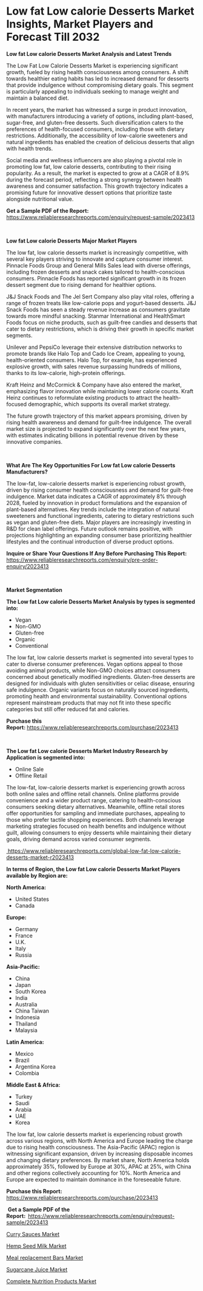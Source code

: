 <p><h1>Low fat Low calorie Desserts Market Insights, Market Players and Forecast Till 2032</h1></p><p><strong>Low fat Low calorie Desserts Market Analysis and Latest Trends</strong></p>
<p><p>The Low Fat Low Calorie Desserts Market is experiencing significant growth, fueled by rising health consciousness among consumers. A shift towards healthier eating habits has led to increased demand for desserts that provide indulgence without compromising dietary goals. This segment is particularly appealing to individuals seeking to manage weight and maintain a balanced diet.</p><p>In recent years, the market has witnessed a surge in product innovation, with manufacturers introducing a variety of options, including plant-based, sugar-free, and gluten-free desserts. Such diversification caters to the preferences of health-focused consumers, including those with dietary restrictions. Additionally, the accessibility of low-calorie sweeteners and natural ingredients has enabled the creation of delicious desserts that align with health trends.</p><p>Social media and wellness influencers are also playing a pivotal role in promoting low fat, low calorie desserts, contributing to their rising popularity. As a result, the market is expected to grow at a CAGR of 8.9% during the forecast period, reflecting a strong synergy between health awareness and consumer satisfaction. This growth trajectory indicates a promising future for innovative dessert options that prioritize taste alongside nutritional value.</p></p>
<p><strong>Get a Sample PDF of the Report:&nbsp;</strong> <a href="https://www.reliableresearchreports.com/enquiry/request-sample/2023413?utm_campaign=36&utm_medium=2&utm_source=Github&utm_content=ia&utm_term=14022025&utm_id=low-fat-low-calorie-desserts">https://www.reliableresearchreports.com/enquiry/request-sample/2023413</a></p>
<p>&nbsp;</p>
<p><strong>Low fat Low calorie Desserts Major Market Players</strong></p>
<p><p>The low fat, low calorie desserts market is increasingly competitive, with several key players striving to innovate and capture consumer interest. Pinnacle Foods Group and General Mills Sales lead with diverse offerings, including frozen desserts and snack cakes tailored to health-conscious consumers. Pinnacle Foods has reported significant growth in its frozen dessert segment due to rising demand for healthier options.</p><p>J&J Snack Foods and The Jel Sert Company also play vital roles, offering a range of frozen treats like low-calorie pops and yogurt-based desserts. J&J Snack Foods has seen a steady revenue increase as consumers gravitate towards more mindful snacking. Stanmar International and HealthSmart Foods focus on niche products, such as guilt-free candies and desserts that cater to dietary restrictions, which is driving their growth in specific market segments.</p><p>Unilever and PepsiCo leverage their extensive distribution networks to promote brands like Halo Top and Cado Ice Cream, appealing to young, health-oriented consumers. Halo Top, for example, has experienced explosive growth, with sales revenue surpassing hundreds of millions, thanks to its low-calorie, high-protein offerings.</p><p>Kraft Heinz and McCormick & Company have also entered the market, emphasizing flavor innovation while maintaining lower calorie counts. Kraft Heinz continues to reformulate existing products to attract the health-focused demographic, which supports its overall market strategy.</p><p>The future growth trajectory of this market appears promising, driven by rising health awareness and demand for guilt-free indulgence. The overall market size is projected to expand significantly over the next few years, with estimates indicating billions in potential revenue driven by these innovative companies.</p></p>
<p>&nbsp;</p>
<p><strong>What Are The Key Opportunities For Low fat Low calorie Desserts Manufacturers?</strong></p>
<p><p>The low-fat, low-calorie desserts market is experiencing robust growth, driven by rising consumer health consciousness and demand for guilt-free indulgence. Market data indicates a CAGR of approximately 8% through 2028, fueled by innovation in product formulations and the expansion of plant-based alternatives. Key trends include the integration of natural sweeteners and functional ingredients, catering to dietary restrictions such as vegan and gluten-free diets. Major players are increasingly investing in R&D for clean label offerings. Future outlook remains positive, with projections highlighting an expanding consumer base prioritizing healthier lifestyles and the continual introduction of diverse product options.</p></p>
<p><strong>Inquire or Share Your Questions If Any Before Purchasing This Report:</strong> <a href="https://www.reliableresearchreports.com/enquiry/pre-order-enquiry/2023413?utm_campaign=36&utm_medium=2&utm_source=Github&utm_content=ia&utm_term=14022025&utm_id=low-fat-low-calorie-desserts">https://www.reliableresearchreports.com/enquiry/pre-order-enquiry/2023413</a></p>
<p>&nbsp;</p>
<p><strong>Market Segmentation</strong></p>
<p><strong>The Low fat Low calorie Desserts Market Analysis by types is segmented into:</strong></p>
<p><ul><li>Vegan</li><li>Non-GMO</li><li>Gluten-free</li><li>Organic</li><li>Conventional</li></ul></p>
<p><p>The low fat, low calorie desserts market is segmented into several types to cater to diverse consumer preferences. Vegan options appeal to those avoiding animal products, while Non-GMO choices attract consumers concerned about genetically modified ingredients. Gluten-free desserts are designed for individuals with gluten sensitivities or celiac disease, ensuring safe indulgence. Organic variants focus on naturally sourced ingredients, promoting health and environmental sustainability. Conventional options represent mainstream products that may not fit into these specific categories but still offer reduced fat and calories.</p></p>
<p><strong>Purchase this Report:&nbsp;</strong><a href="https://www.reliableresearchreports.com/purchase/2023413?utm_campaign=36&utm_medium=2&utm_source=Github&utm_content=ia&utm_term=14022025&utm_id=low-fat-low-calorie-desserts">https://www.reliableresearchreports.com/purchase/2023413</a></p>
<p>&nbsp;</p>
<p><strong>The Low fat Low calorie Desserts Market Industry Research by Application is segmented into:</strong></p>
<p><ul><li>Online Sale</li><li>Offline Retail</li></ul></p>
<p><p>The low-fat, low-calorie desserts market is experiencing growth across both online sales and offline retail channels. Online platforms provide convenience and a wider product range, catering to health-conscious consumers seeking dietary alternatives. Meanwhile, offline retail stores offer opportunities for sampling and immediate purchases, appealing to those who prefer tactile shopping experiences. Both channels leverage marketing strategies focused on health benefits and indulgence without guilt, allowing consumers to enjoy desserts while maintaining their dietary goals, driving demand across varied consumer segments.</p></p>
<p><a href="https://www.reliableresearchreports.com/global-low-fat-low-calorie-desserts-market-r2023413?utm_campaign=36&utm_medium=2&utm_source=Github&utm_content=ia&utm_term=14022025&utm_id=low-fat-low-calorie-desserts">&nbsp;https://www.reliableresearchreports.com/global-low-fat-low-calorie-desserts-market-r2023413</a></p>
<p><strong>In terms of Region, the Low fat Low calorie Desserts Market Players available by Region are:</strong></p>
<p>
    <p> <strong> North America: </strong>
        <ul>
            <li>United States</li>
            <li>Canada</li>
        </ul>
        </p> 
    <p> <strong> Europe: </strong>
        <ul>
            <li>Germany</li>
            <li>France</li>
            <li>U.K.</li>
            <li>Italy</li>
            <li>Russia</li>
        </ul>
        </p> 
    <p> <strong> Asia-Pacific: </strong>
        <ul>
            <li>China</li>
            <li>Japan</li>
            <li>South Korea</li>
            <li>India</li>
            <li>Australia</li>
            <li>China Taiwan</li>
            <li>Indonesia</li>
            <li>Thailand</li>
            <li>Malaysia</li>
        </ul>
        </p> 
    <p> <strong> Latin America: </strong>
        <ul>
            <li>Mexico</li>
            <li>Brazil</li>
            <li>Argentina Korea</li>
            <li>Colombia</li>
        </ul>
        </p> 
    <p> <strong> Middle East & Africa: </strong>
        <ul>
            <li>Turkey</li>
            <li>Saudi</li>
            <li>Arabia</li>
            <li>UAE</li>
            <li>Korea</li>
        </ul>
    </p>
    </p>
<p><p>The low fat, low calorie desserts market is experiencing robust growth across various regions, with North America and Europe leading the charge due to rising health consciousness. The Asia-Pacific (APAC) region is witnessing significant expansion, driven by increasing disposable incomes and changing dietary preferences. By market share, North America holds approximately 35%, followed by Europe at 30%, APAC at 25%, with China and other regions collectively accounting for 10%. North America and Europe are expected to maintain dominance in the foreseeable future.</p></p>
<p><strong>Purchase this Report: </strong><a href="https://www.reliableresearchreports.com/purchase/2023413?utm_campaign=36&utm_medium=2&utm_source=Github&utm_content=ia&utm_term=14022025&utm_id=low-fat-low-calorie-desserts">https://www.reliableresearchreports.com/purchase/2023413</a></p>
<p>&nbsp;<strong>Get a Sample PDF of the Report:&nbsp;&nbsp;</strong><a href="https://www.reliableresearchreports.com/enquiry/request-sample/2023413?utm_campaign=36&utm_medium=2&utm_source=Github&utm_content=ia&utm_term=14022025&utm_id=low-fat-low-calorie-desserts">https://www.reliableresearchreports.com/enquiry/request-sample/2023413</a></p>
<p><strong></strong></p>
<p><p><a href="https://github.com/raeezkenedz/Market-Research-Report-List-1/blob/main/curry-sauces-market.md?utm_campaign=36&utm_medium=2&utm_source=Github&utm_content=ia&utm_term=14022025&utm_id=low-fat-low-calorie-desserts">Curry Sauces Market</a></p><p><a href="https://github.com/cheryjhonson/Market-Research-Report-List-1/blob/main/hemp-seed-milk-market.md?utm_campaign=36&utm_medium=2&utm_source=Github&utm_content=ia&utm_term=14022025&utm_id=low-fat-low-calorie-desserts">Hemp Seed Milk Market</a></p><p><a href="https://github.com/elitasvimal/Market-Research-Report-List-1/blob/main/meal-replacement-bars-market.md?utm_campaign=36&utm_medium=2&utm_source=Github&utm_content=ia&utm_term=14022025&utm_id=low-fat-low-calorie-desserts">Meal replacement Bars Market</a></p><p><a href="https://github.com/dierdrecrichton210/Market-Research-Report-List-1/blob/main/sugarcane-juice-market.md?utm_campaign=36&utm_medium=2&utm_source=Github&utm_content=ia&utm_term=14022025&utm_id=low-fat-low-calorie-desserts">Sugarcane Juice Market</a></p><p><a href="https://github.com/pelahotayabe/Market-Research-Report-List-1/blob/main/complete-nutrition-products-market.md?utm_campaign=36&utm_medium=2&utm_source=Github&utm_content=ia&utm_term=14022025&utm_id=low-fat-low-calorie-desserts">Complete Nutrition Products Market</a></p></p>